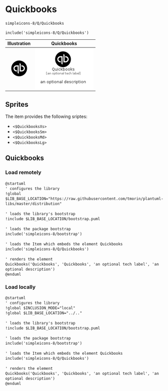 # Quickbooks


```text
simpleicons-8/Q/Quickbooks
```

```text
include('simpleicons-8/Q/Quickbooks')
```



| Illustration | Quickbooks |
| :---: | :---: |
| ![illustration for Illustration](../../simpleicons-8/Q/Quickbooks.png) | ![illustration for Quickbooks](../../simpleicons-8/Q/Quickbooks.Local.png) |



## Sprites
The item provides the following sriptes:

- `<$QuickbooksXs>`
- `<$QuickbooksSm>`
- `<$QuickbooksMd>`
- `<$QuickbooksLg>`





## Quickbooks

### Load remotely
```plantuml
@startuml
' configures the library
!global $LIB_BASE_LOCATION="https://raw.githubusercontent.com/tmorin/plantuml-libs/master/distribution"

' loads the library's bootstrap
!include $LIB_BASE_LOCATION/bootstrap.puml

' loads the package bootstrap
include('simpleicons-8/bootstrap')

' loads the Item which embeds the element Quickbooks
include('simpleicons-8/Q/Quickbooks')

' renders the element
Quickbooks('Quickbooks', 'Quickbooks', 'an optional tech label', 'an optional description')
@enduml
```

### Load locally
```plantuml
@startuml
' configures the library
!global $INCLUSION_MODE="local"
!global $LIB_BASE_LOCATION="../.."

' loads the library's bootstrap
!include $LIB_BASE_LOCATION/bootstrap.puml

' loads the package bootstrap
include('simpleicons-8/bootstrap')

' loads the Item which embeds the element Quickbooks
include('simpleicons-8/Q/Quickbooks')

' renders the element
Quickbooks('Quickbooks', 'Quickbooks', 'an optional tech label', 'an optional description')
@enduml
```

